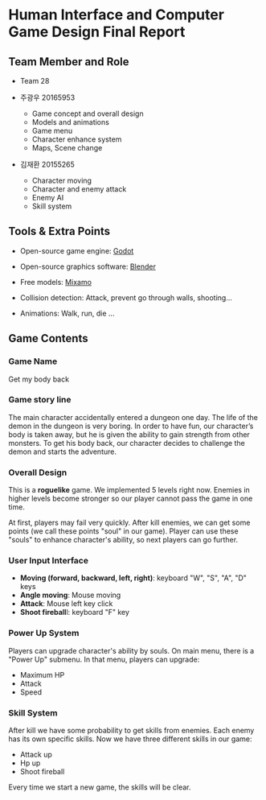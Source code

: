 # Human Interface and Computer Game Design Final Report

## Team Member and Role

- Team 28

- 주광우 20165953
  - Game concept and overall design
  - Models and animations
  - Game menu
  - Character enhance system
  - Maps, Scene change
- 김재환 20155265
  - Character moving
  - Character and enemy attack
  - Enemy AI
  - Skill system

## Tools & Extra Points

- Open-source game engine: [Godot](https://godotengine.org/)
- Open-source graphics software: [Blender](https://www.blender.org/)
- Free models: [Mixamo](https://www.mixamo.com/)

- Collision detection: Attack, prevent go through walls, shooting...
- Animations: Walk, run, die ...

## Game Contents

### Game Name

Get my body back

### Game story line

The main character accidentally entered a dungeon one day. The life of the demon in the dungeon is very boring. In order to have fun, our character’s body is taken away, but he is given the ability to gain strength from other monsters. To get his body back, our character decides to challenge the demon and starts the adventure.

### Overall Design

This is a **roguelike** game. We implemented 5 levels right now. Enemies in higher levels become stronger so our player cannot pass the game in one time.

At first, players may fail very quickly. After kill enemies, we can get some points (we call these points "soul" in our game). Player can use these "souls" to enhance character's ability, so next players can go further.

### User Input Interface

- **Moving (forward, backward, left, right)**:  keyboard "W", "S", "A", "D" keys
- **Angle moving**: Mouse moving
- **Attack**: Mouse left key click
- **Shoot fireball**l: keyboard "F" key

### Power Up System

Players can upgrade character's ability by souls. On main menu, there is a "Power Up" submenu. In that menu, players can upgrade:

- Maximum HP
- Attack
- Speed

### Skill System

After kill we have some probability to get skills from enemies. Each enemy has its own specific skills. Now we have three different skills in our game:

- Attack up
- Hp up
- Shoot fireball

Every time we start a new game, the skills will be clear.